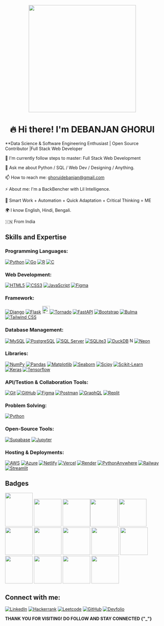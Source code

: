 <div align="center">
  <img src="https://github.com/user-attachments/assets/5d393214-7d2f-45fa-9597-885de14d3f8b" width="350" style="vertical-align: middle;">
  <h1>🔥 Hi there! I'm DEBANJAN GHORUI</h1>
</div>




**Data Science & Software Engineering Enthusiast | Open Source Contributor |Full Stack Web Developer

🌱 I'm currently follow steps to master: Full Stack Web Development

💬 Ask me about Python / SQL / Web Dev / Designing / Anything.

📫 How to reach me: ghoruidebanjan@gmail.com

⚡ About me: I'm a BackBencher with Lil Intelligence.

💪 Smart Work + Automation + Quick Adaptation + Critical Thinking = ME

🌍 I know English, Hindi, Bengali.

🇮🇳 From India

## Skills and Expertise

### Programming Languages:
[![Python](https://img.shields.io/badge/Python-3776AB?style=for-the-badge&logo=python&logoColor=white)](https://www.python.org/)
[![Go](https://img.shields.io/badge/Go-00ADD8?style=for-the-badge&logo=go&logoColor=white)](https://golang.org/)
[![R](https://img.shields.io/badge/R-276DC3?style=for-the-badge&logo=r&logoColor=white)](https://www.r-project.org/)
[![C](https://img.shields.io/badge/C-A8B9CC?style=for-the-badge&logo=c&logoColor=white)](https://en.wikipedia.org/wiki/C_(programming_language))

### Web Development:
[![HTML5](https://img.shields.io/badge/HTML5-E34F26?style=for-the-badge&logo=html5&logoColor=white)](https://developer.mozilla.org/en-US/docs/Web/HTML)
[![CSS3](https://img.shields.io/badge/CSS3-1572B6?style=for-the-badge&logo=css3&logoColor=white)](https://developer.mozilla.org/en-US/docs/Web/CSS)
[![JavaScript](https://img.shields.io/badge/JavaScript-F7DF1E?style=for-the-badge&logo=javascript&logoColor=black)](https://developer.mozilla.org/en-US/docs/Web/JavaScript)
[![Figma](https://img.shields.io/badge/Figma-F24E1E?style=for-the-badge&logo=figma&logoColor=white)](https://www.figma.com/)

### Framework:
[![Django](https://img.shields.io/badge/Django-092E20?style=for-the-badge&logo=django&logoColor=white)](https://www.djangoproject.com/)
[![Flask](https://img.shields.io/badge/Flask-000000?style=for-the-badge&logo=flask&logoColor=white)](https://flask.palletsprojects.com/)
[<img src="https://pbs.twimg.com/profile_images/445379763/tornado_400x400.png" alt="Tornado Logo" height="25"/>![Tornado](https://img.shields.io/badge/Tornado-1E90FF?style=for-the-badge)](https://www.tornadoweb.org/)
[![FastAPI](https://img.shields.io/badge/FastAPI-009688?style=for-the-badge&logo=fastapi&logoColor=white)](https://fastapi.tiangolo.com/)
[![Bootstrap](https://img.shields.io/badge/Bootstrap-7952B3?style=for-the-badge&logo=bootstrap&logoColor=white)](https://getbootstrap.com/)
[![Bulma](https://img.shields.io/badge/Bulma-00D1B2?style=for-the-badge&logo=bulma&logoColor=white)](https://bulma.io/)
[![Tailwind CSS](https://img.shields.io/badge/Tailwind_CSS-38B2AC?style=for-the-badge&logo=tailwindcss&logoColor=white)](https://tailwindcss.com/)


### Database Management:
[![MySQL](https://img.shields.io/badge/MySQL-4479A1?style=for-the-badge&logo=mysql&logoColor=white)](https://www.mysql.com/)
[![PostgreSQL](https://img.shields.io/badge/PostgreSQL-336791?style=for-the-badge&logo=postgresql&logoColor=white)](https://www.postgresql.org/)
[![SQL Server](https://img.shields.io/badge/SQL_Server-CC2927?style=for-the-badge&logo=microsoftsqlserver&logoColor=white)](https://www.microsoft.com/en-us/sql-server)
[![SQLite3](https://img.shields.io/badge/SQLite3-003B57?style=for-the-badge&logo=sqlite&logoColor=white)](https://www.sqlite.org/)
[![DuckDB](https://img.shields.io/badge/DuckDB-FFF500?style=for-the-badge&logo=duckdb&logoColor=black)](https://duckdb.org/)
[<img src="https://ml.globenewswire.com/Resource/Download/82e79fc7-1654-41e7-af70-f5857596743c?size=2" alt="Neon Logo" height="15"/>![Neon](https://img.shields.io/badge/Neon-1a1a1a?style=for-the-badge&logo=&logoColor=white)](https://neon.tech/)



### Libraries:
[![NumPy](https://img.shields.io/badge/NumPy-013243?style=for-the-badge&logo=numpy&logoColor=white)](https://numpy.org/)
[![Pandas](https://img.shields.io/badge/Pandas-150458?style=for-the-badge&logo=pandas&logoColor=white)](https://pandas.pydata.org/)
[![Matplotlib](https://img.shields.io/badge/Matplotlib-007ACC?style=for-the-badge&logo=matplotlib&logoColor=white)](https://matplotlib.org/)
[![Seaborn](https://img.shields.io/badge/Seaborn-3776AB?style=for-the-badge&logo=seaborn&logoColor=white)](https://seaborn.pydata.org/)
[![Scipy](https://img.shields.io/badge/SciPy-8CAAE6?style=for-the-badge&logo=scipy&logoColor=white)](https://scipy.org/)
[![Scikit-Learn](https://img.shields.io/badge/Scikit_Learn-F7931E?style=for-the-badge&logo=scikit-learn&logoColor=white)](https://scikit-learn.org/)
[![Keras](https://img.shields.io/badge/Keras-D00000?style=for-the-badge&logo=keras&logoColor=white)](https://keras.io/)
[![Tensorflow](https://img.shields.io/badge/TensorFlow-FF6F00?style=for-the-badge&logo=tensorflow&logoColor=white)](https://www.tensorflow.org/)

### API/Testion & Collaboration Tools:
[![Git](https://img.shields.io/badge/Git-F05032?style=for-the-badge&logo=git&logoColor=white)](https://git-scm.com/)
[![GitHub](https://img.shields.io/badge/GitHub-181717?style=for-the-badge&logo=github&logoColor=white)](https://github.com/)
[![Figma](https://img.shields.io/badge/Figma-F24E1E?style=for-the-badge&logo=figma&logoColor=white)](https://www.figma.com/)
[![Postman](https://img.shields.io/badge/Postman-FF6C37?style=for-the-badge&logo=postman&logoColor=white)](https://www.postman.com/)
[![GraphQL](https://img.shields.io/badge/GraphQL-E10098?style=for-the-badge&logo=graphql&logoColor=white)](https://graphql.org/)
[![Replit](https://img.shields.io/badge/Replit-F26207?style=for-the-badge&logo=replit&logoColor=white)](https://replit.com/)

### Problem Solving:
[![Python](https://img.shields.io/badge/Python-3776AB?style=for-the-badge&logo=python&logoColor=white)](https://www.python.org/)


### Open-Source Tools:
[![Supabase](https://img.shields.io/badge/Supabase-3ECF8E?style=for-the-badge&logo=supabase&logoColor=white)](https://supabase.com/)
[![Jupyter](https://img.shields.io/badge/Jupyter-F37626?style=for-the-badge&logo=jupyter&logoColor=white)](https://jupyter.org/)


### Hosting & Deployments:
[![AWS](https://img.shields.io/badge/AWS-FF9900?style=for-the-badge&logo=amazonaws&logoColor=white)](https://aws.amazon.com/)
[![Azure](https://img.shields.io/badge/Azure-0078D4?style=for-the-badge&logo=microsoftazure&logoColor=white)](https://azure.microsoft.com/)
[![Netlify](https://img.shields.io/badge/Netlify-00C7B7?style=for-the-badge&logo=netlify&logoColor=white)](https://www.netlify.com/)
[![Vercel](https://img.shields.io/badge/Vercel-000000?style=for-the-badge&logo=vercel&logoColor=white)](https://vercel.com/)
[![Render](https://img.shields.io/badge/Render-8a05ff?style=for-the-badge&logo=render&logoColor=white)](https://render.com/)
[![PythonAnywhere](https://img.shields.io/badge/PythonAnywhere-139FD7?style=for-the-badge&logo=python&logoColor=white)](https://www.pythonanywhere.com/)
[![Railway](https://img.shields.io/badge/Railway-0B0D0E?style=for-the-badge&logo=railway&logoColor=white)](https://railway.app/)
[![Streamlit](https://img.shields.io/badge/Streamlit-FF4B4B?style=for-the-badge&logo=streamlit&logoColor=white)](https://streamlit.io/)



## Badges
<img src="https://github.com/abhirajadhikary06/abhirajadhikary06/assets/171187625/4682dafd-bf4a-4c70-a531-c1b4d6d97a99" width="90px" height="110.59px" />  <img src="https://assets.leetcode.com/static_assets/public/images/badges/2024/gif/2024-06.gif" width="90px" height="90px" /> <img src="https://assets.leetcode.com/static_assets/others/Introduction_to_Pandas.gif" width="90px" height="90px" /><img src="https://assets.holopin.io/hf2024levels/level4-sloth-hello-tea-robe-witch-eclipse.webp" width="90px" height="90px" /> <img src="https://assets.leetcode.com/static_assets/marketing/2024-50.gif" width="90px" height="90px" /> <img src="https://tinyurl.com/2xu4jh24" width="90px" height="90px" /> <img src="https://github.com/user-attachments/assets/a17aafdd-e7cd-4393-b406-359afedaa277" width="90px" height="90px" /> <img src="https://quira.sh/images/badges/daytona-23-badge.svg" width="90px" height="90px" /> <img src="https://quira.sh/images/badges/hacktoberfest-megaquest-impact.svg" width="90px" height="90px" /> <img src="https://github.com/user-attachments/assets/0ff0e752-e75b-49d8-87fe-2832cc2d6511" width="90px" height="90px" /> <img src="https://github.com/user-attachments/assets/e3331047-fcc1-476f-b22c-d6124396132d" width="90px" height="90px" /> <img src="https://github.com/user-attachments/assets/320a99b1-61b7-44f7-9648-8e0c4a316fc6" width="90px" height="90px"/> <img src="https://github.com/user-attachments/assets/cae3f068-7dd5-4edc-928b-70891716579d" width="90px" height="90px"/> <img src="https://github.com/user-attachments/assets/c6de0763-1705-4516-9531-cf4932ede734" width="90px" height="90px"/>


## Connect with me:

[![LinkedIn](https://img.shields.io/badge/LinkedIn-0077B5?style=for-the-badge&logo=linkedin&logoColor=white)](https://www.linkedin.com/in/debanjanghorui5567)
[![Hackerrank](https://img.shields.io/badge/Hackerrank-2EC866?style=for-the-badge&logo=hackerrank&logoColor=white)](https://www.hackerrank.com/profile/ghoruidebanjan)
[![Leetcode](https://img.shields.io/badge/Leetcode-FFA116?style=for-the-badge&logo=leetcode&logoColor=black)](https://leetcode.com/u/0vz9vQHr2y/)
[![GitHub](https://img.shields.io/badge/GitHub-181717?style=for-the-badge&logo=github&logoColor=white)](https://github.com/debanjan100)
[![Devfolio](https://img.shields.io/badge/Devfolio-Profile-9cf?style=for-the-badge&logo=devfolio)](https://devfolio.co/@debanjan_ghorui)


**THANK YOU FOR VISITING! DO FOLLOW AND STAY CONNECTED {"_"}**
